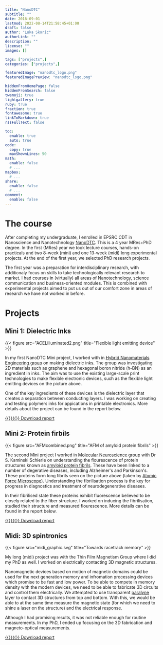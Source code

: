 ```yaml
---
title: "NanoDTC"
subtitle: ""
date: 2016-09-01
lastmod: 2022-08-14T21:58:45+01:00
draft: false
author: "Luka Skoric"
authorLink: ""
description: ""
license: ""
images: []

tags: ["projects",]
categories: ["projects",]

featuredImage: "nanodtc_logo.png"
featuredImagePreview: "nanodtc_logo.png"

hiddenFromHomePage: false
hiddenFromSearch: false
twemoji: true
lightgallery: true
ruby: true
fraction: true
fontawesome: true
linkToMarkdown: true
rssFullText: false

toc:
  enable: true
  auto: true
code:
  copy: true
  maxShownLines: 50
math:
  enable: false
  # ...
mapbox:
  # ...
share:
  enable: false
  # ...
comment:
  enable: false
---
```


<!--more-->

# The course

After completing my undergraduate, I enrolled in EPSRC CDT in Nanoscience and Nanotechnology [NanoDTC](https://www.nanodtc.cam.ac.uk/). This is a 4 year MRes+PhD degree. In the first (MRes) year  we took lecture courses, hands-on practicals and two 8-week (mini) and one 13-week (midi) long experimental projects. At the end of the first year, we selected PhD research projects. 

The first year was a preparation for interdisciplinary research, with additionaly focus on skills to take technologically relevant research to market. I had courses in (virtually) all areas of Nanotechnology, science communication and business-oriented modules. This is combined with experimental projects aimed to put us out of our comfort zone in areas of research we have not worked in before.

# Projects

## Mini 1: Dielectric Inks

{{< figure src="ACELilluminated2.png" title="Flexible light emitting device" >}}

In my first NanoDTC Mini project, I worked with in [Hybrid Nanomaterials Engineering group](http://hne.eng.cam.ac.uk/) on making dielectric inks. The group was investigating 2D materials such as graphene and hexagonal boron nitride (h-BN) as an ingredient in inks. The aim was to use the existing large-scale print technologies to make flexible electronic devices, such as the flexible light emitting devices on the picture above.

One of the key ingredients of these devices is the dielectric layer that creates a separation between conducting layers. I was working on creating and testing polymers inks for appications in printable electronics. More details about the project can be found in the report below.


[{{<rawhtml>}}<i class="fa-solid fa-file"></i>{{</rawhtml>}} Download report](mini1_report.pdf)

## Mini 2: Protein firbils

{{< figure src="AFMcombined.png" title="AFM of amyloid protein fibrils" >}}

The second Mini project I worked in [Molecular Neuroscience group](https://www.ceb-mng.org/) with Dr S. Kaminski Schierle on understanding the flourescence of protein structures known as [amyloid protein fibrils](https://en.wikipedia.org/wiki/Amyloid#Amyloid_toxicity). These have been linked to a number of degerative diseases, including Alzheimer's and Parkinson's. These proteins form long fibrils seen on the picture above (taken by [Atomic Force Microscope](https://en.wikipedia.org/wiki/Atomic_force_microscopy)). Understanding the fibrilisation process is the key for progress in diagnostics and treatment of neurodegenerative diseases.

In their fibrilised state these proteins exhibit fluorescence believed to be closely related to the fiber structure. I worked on inducing the fibrilisation, studied their structure and measured flourescence. More details can be found in the report below.

[{{<rawhtml>}}<i class="fa-solid fa-file"></i>{{</rawhtml>}} Download report](mini2_report.pdf)

## Midi: 3D spintronics

{{< figure src="midi_graphic.svg" title="Towards racetrack memory" >}}

My long (midi) project was with the Thin Film Magnetism Group where I did my PhD as well. I worked on electrically contacting 3D magnetic structures.

Nanomagnetic devices based on motion of magnetic domains could be used for the next generation memory and infromation processing devices which promise to be fast and low power. To be able to compete in memory density with the modern devices, we need to be able to fabricate 3D circuits and control them electrically. 
We attempted to use transparent [paralyne](https://en.wikipedia.org/wiki/Parylene#:~:text=Coatings%20of%20parylene%20are%20often,adverse%20reactions%20to%20implanted%20devices.) layer to contact 3D structures from top and bottom. With this, we would be able to at the same time measure the magnetic state (for which we need to shine a laser on the structure) and the electrical response.

Although I had promising results, it was not reliable enough for routine measurements. In my PhD, I ended up focusing on the 3D fabrication and magneto-optical measurements.

[{{<rawhtml>}}<i class="fa-solid fa-file"></i>{{</rawhtml>}} Download report](midi_report.pdf)